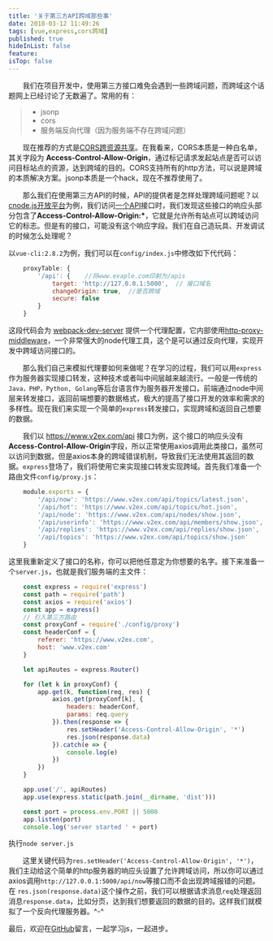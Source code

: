 ```yaml
---
title: '关于第三方API跨域那些事'
date: 2018-03-12 11:49:26
tags: [vue,express,cors跨域]
published: true
hideInList: false
feature: 
isTop: false
---
```


　　我们在项目开发中，使用第三方接口难免会遇到一些跨域问题，而跨域这个话题网上已经讨论了无数遍了。常用的有：
> * jsonp
> * cors
> * 服务端反向代理（因为服务端不存在跨域问题）  
  
　　现在推荐的方式是[CORS跨资源共享](https://developer.mozilla.org/zh-CN/docs/Web/HTTP/Access_control_CORS)。在我看来，CORS本质是一种白名单，其关字段为 **Access-Control-Allow-Origin**，通过标记请求发起站点是否可以访问目标站点的资源，达到跨域的目的。CORS支持所有的http方法，可以说是跨域的本质解决方案。jsonp本质是一个hack，现在不推荐使用了。

　　那么我们在使用第三方API的时候，API的提供者是怎样处理跨域问题呢？以[cnode.js开放平台](https://cnodejs.org/api)为例，我们访问[一个API](https://cnodejs.org/api/v1/topics)接口时，我们发现这些接口的响应头部分包含了**Access-Control-Allow-Origin:\***，它就是允许所有站点可以跨域访问它的标志。但是有的接口，可能没有这个响应字段。我们在自己造玩具、开发调试的时候怎么处理呢？

以`vue-cli:2.8.2`为例，我们可以在`config/index.js`中修改如下代代码：
```JavaScript
    proxyTable: {
        '/api': {    //将www.exaple.com印射为/apis
            target: 'http://127.0.0.1:5000',  // 接口域名
            changeOrigin: true,  //是否跨域
            secure: false 
        }
    }
```
这段代码会为 [webpack-dev-server](https://doc.webpack-china.org/configuration/dev-server/#devserver-proxy) 提供一个代理配置，它内部使用[http-proxy-middleware](https://github.com/chimurai/http-proxy-middleware)，一个非常强大的node代理工具，这个是可以通过反向代理，实现开发中跨域访问接口的。

　　那么我们自己来模拟代理要如何来做呢？在学习的过程，我们可以用`express`作为服务器实现接口转发，这种技术或者叫中间层越来越流行。一般是一传统的`Java，PHP，Python, Golang`等后台语言作为服务器开发接口，前端通过node中间层来转发接口，返回前端想要的数据格式，极大的提高了接口开发的效率和需求的多样性。现在我们来实现一个简单的`express`转发接口，实现跨域和返回自己想要的数据。

　　我们以 https://www.v2ex.com/api 接口为例，这个接口的响应头没有**Access-Control-Allow-Origin**字段，所以正常使用axios调用此类接口，虽然可以访问到数据，但是axios本身的跨域错误机制，导致我们无法使用其返回的数据。`express`登场了，我们将使用它来实现接口转发实现跨域。首先我们准备一个路由文件`config/proxy.js`：
```JavaScript
    module.exports = {
        '/api/now': 'https://www.v2ex.com/api/topics/latest.json',
        '/api/hot': 'https://www.v2ex.com/api/topics/hot.json',
        '/api/node': 'https://www.v2ex.com/api/nodes/show.json',
        '/api/userinfo': 'https://www.v2ex.com/api/members/show.json',
        '/api/replies': 'https://www.v2ex.com/api/replies/show.json',
        '/api/topics': 'https://www.v2ex.com/api/topics/show.json'
    }
```
这里我重新定义了接口的名称，你可以把他任意定为你想要的名字。接下来准备一个`server.js`，也就是我们服务端的主文件：
```JavaScript
    const express = require('express')
    const path = require('path')
    const axios = require('axios')
    const app = express()
    // 引入第三方路由
    const proxyConf = require('./config/proxy')
    const headerConf = {
        referer: 'https://www.v2ex.com',
        host: 'www.v2ex.com'
    }

    let apiRoutes = express.Router()

    for (let k in proxyConf) {
        app.get(k, function(req, res) {
            axios.get(proxyConf[k], {
                headers: headerConf,
                params: req.query
            }).then(response => {
                res.setHeader('Access-Control-Allow-Origin', '*')
                res.json(response.data)
            }).catch(e => {
                console.log(e)
            })
        })
    }

    app.use('/', apiRoutes)
    app.use(express.static(path.join(__dirname, 'dist')))

    const port = process.env.PORT || 5000
    app.listen(port)
    console.log('server started ' + port)
```
执行`node server.js`

　　这里关键代码为`res.setHeader('Access-Control-Allow-Origin', '*')`，我们主动给这个简单的http服务器的响应头设置了允许跨域访问，所以你可以通过axios调用`http://127.0.0.1:5000/api/now`等接口而不会出现跨域报错的问题。在 `res.json(response.data)`这个操作之前，我们可以根据请求消息`req`处理返回消息`response.data`，比如分页，达到我们想要返回的数据的目的。这样我们就模拟了一个反向代理服务器。^-^

最后，欢迎在[GitHub](https://github.com/zouhangwithsweet/v2ex-vue)留言，一起学习js，一起进步。 
